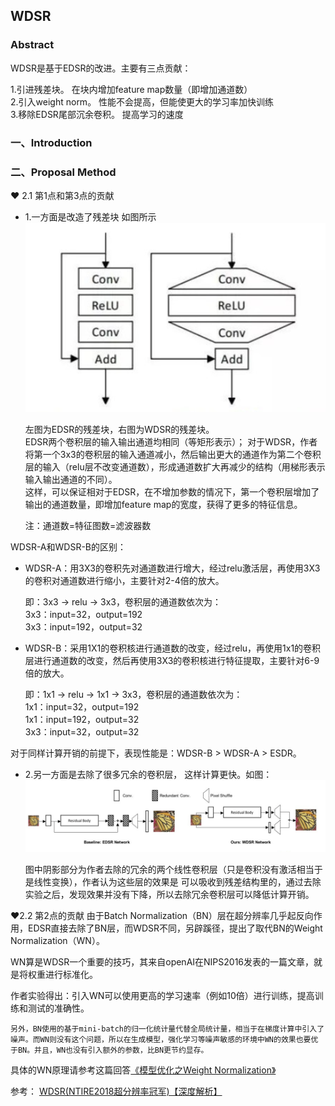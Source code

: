 ## WDSR
### Abstract
WDSR是基于EDSR的改进。主要有三点贡献：

1.引进残差块。 在块内增加feature map数量（即增加通道数）\
2.引入weight norm。 性能不会提高，但能使更大的学习率加快训练\
3.移除EDSR尾部沉余卷积。 提高学习的速度

### 一、Introduction

### 二、Proposal Method
❤️ 2.1 第1点和第3点的贡献
* 1.一方面是改造了残差块
  如图所示
  ![](https://raw.githubusercontent.com/YUTING0907/PicGo/main/img20230730165725.png)

  左图为EDSR的残差块，右图为WDSR的残差块。\
  EDSR两个卷积层的输入输出通道均相同（等矩形表示）；
  对于WDSR，作者将第一个3x3的卷积层的输入通道减小，然后输出更大的通道作为第二个卷积层的输入（relu层不改变通道数），形成通道数扩大再减少的结构（用梯形表示输入输出通道的不同）。\
  这样，可以保证相对于EDSR，在不增加参数的情况下，第一个卷积层增加了输出的通道数量，即增加feature map的宽度，获得了更多的特征信息。

  注：通道数=特征图数=滤波器数

WDSR-A和WDSR-B的区别：
 * WDSR-A：用3X3的卷积先对通道数进行增大，经过relu激活层，再使用3X3的卷积对通道数进行缩小，主要针对2-4倍的放大。

   即：3x3 -> relu -> 3x3，卷积层的通道数依次为：\
​      3x3：input=32，output=192\
     3x3：input=192，output=32

 * WDSR-B：采用1X1的卷积核进行通道数的改变，经过relu，再使用1x1的卷积层进行通道数的改变，然后再使用3X3的卷积核进行特征提取，主要针对6-9倍的放大。

   即：1x1 -> relu -> 1x1 -> 3x3，卷积层的通道数依次为：\
​      1x1：input=32，output=192\
​      1x1：input=192，output=32\
​      3x3：input=32，output=32

  对于同样计算开销的前提下，表现性能是：WDSR-B > WDSR-A > ESDR。


* 2.另一方面是去除了很多冗余的卷积层，
  这样计算更快。如图：
  ![](https://raw.githubusercontent.com/YUTING0907/PicGo/main/img20230730171624.png)

  图中阴影部分为作者去除的冗余的两个线性卷积层（只是卷积没有激活相当于是线性变换），作者认为这些层的效果是   可以吸收到残差结构里的，通过去除实验之后，发现效果并没有下降，所以去除冗余卷积层可以降低计算开销。

❤️2.2 第2点的贡献
由于Batch Normalization（BN）层在超分辨率几乎起反向作用，EDSR直接去除了BN层，而WDSR不同，另辟蹊径，提出了取代BN的Weight Normalization（WN）。

WN算是WDSR一个重要的技巧，其来自openAI在NIPS2016发表的一篇文章，就是将权重进行标准化。

作者实验得出：引入WN可以使用更高的学习速率（例如10倍）进行训练，提高训练和测试的准确性。

```
另外，BN使用的基于mini-batch的归一化统计量代替全局统计量，相当于在梯度计算中引入了噪声。而WN则没有这个问题，所以在生成模型，强化学习等噪声敏感的环境中WN的效果也要优于BN。并且，WN也没有引入额外的参数，比BN更节约显存。
```

具体的WN原理请参考这篇回答[《模型优化之Weight Normalization》](https://zhuanlan.zhihu.com/p/55102378)

参考：
[WDSR(NTIRE2018超分辨率冠军)【深度解析】](https://blog.csdn.net/leviopku/article/details/85048846)


